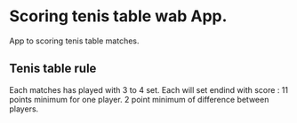 # Scoring tenis table wab App.

App to scoring tenis table matches.

## Tenis table rule 

Each matches has played with 3 to 4 set. 
Each will set endind with score : 
    11 points minimum for one player.
    2 point minimum of difference between players.

